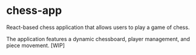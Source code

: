 # chess-app
React-based chess application that allows users to play a game of chess.

The application features a dynamic chessboard, player management, and piece movement. [WIP]

